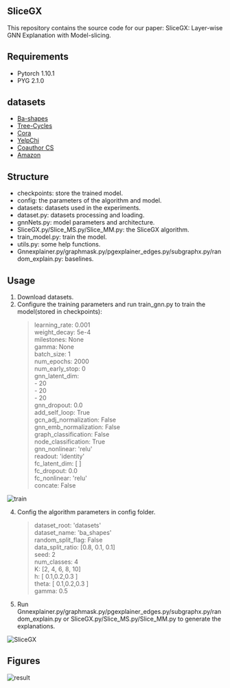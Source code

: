 ## SliceGX
This repository contains the source code for our paper: SliceGX: Layer-wise GNN Explanation with Model-slicing.

## Requirements
- Pytorch 1.10.1
- PYG 2.1.0

## datasets
- [Ba-shapes](https://github.com/divelab/DIG_storage/blob/main/xgraph/datasets/BA_shapes.pkl)
- [Tree-Cycles](https://github.com/divelab/DIG_storage/blob/main/xgraph/datasets/Tree_Cycles.pkl)
- [Cora](https://github.com/kimiyoung/planetoid/tree/master/data)
- [YelpChi](https://github.com/AI4Risk/antifraud/blob/main/data/YelpChi.zip)
- [Coauthor CS](https://github.com/shchur/gnn-benchmark/raw/master/data/npz/)
- [Amazon](https://docs.google.com/uc?export=download&id=17qhNA8H1IpbkkR-T2BmPQm8QNW5do-aa&confirm=t)

## Structure
- checkpoints: store the trained model.
- config: the parameters of the algorithm and model.
- datasets: datasets used in the experiments.
- dataset.py: datasets processing and loading.
- gnnNets.py: model parameters and architecture.
- SliceGX.py/Slice_MS.py/Slice_MM.py: the SliceGX algorithm.
- train_model.py: train the model.
- utils.py: some help functions.
- Gnnexplainer.py/graphmask.py/pgexplainer_edges.py/subgraphx.py/random_explain.py: baselines.

## Usage
1. Download datasets.
2. Configure the training parameters and run train_gnn.py to train the model(stored in checkpoints):
    > learning_rate: 0.001<br>
    > weight_decay: 5e-4<br>
    > milestones: None<br>
    > gamma: None<br>
    > batch_size: 1<br>
    > num_epochs: 2000<br>
    > num_early_stop: 0<br>
    > gnn_latent_dim:<br>
    >     - 20<br>
    >     - 20<br>
    >     - 20<br>
    > gnn_dropout: 0.0<br>
    > add_self_loop: True<br>
    > gcn_adj_normalization: False<br>
    > gnn_emb_normalization: False<br>
    > graph_classification: False<br>
    > node_classification: True<br>
    > gnn_nonlinear: 'relu'<br>
    > readout: 'identity'<br>
    > fc_latent_dim: [ ]<br>
    > fc_dropout: 0.0<br>
    > fc_nonlinear: 'relu'<br>
    > concate: False<br>
    
![train](Figures/train.png)

4. Config the algorithm parameters in config folder.
   > dataset_root: 'datasets'<br>
   > dataset_name: 'ba_shapes'<br>
   > random_split_flag: False<br>
   > data_split_ratio: [0.8, 0.1, 0.1]<br>
   > seed: 2<br>
   > num_classes: 4<br>
   > K: [2, 4, 6, 8, 10]<br>
   > h: [ 0.1,0.2,0.3 ]<br>
   > theta: [ 0.1,0.2,0.3 ]<br>
   > gamma: 0.5<br>
6. Run Gnnexplainer.py/graphmask.py/pgexplainer_edges.py/subgraphx.py/random_explain.py or SliceGX.py/Slice_MS.py/Slice_MM.py to generate the explanations.

![SliceGX](Figures/SliceGX.png)

## Figures
![result](Figures/result.png)
